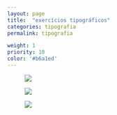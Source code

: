 ```yaml
---
layout: page
title:  "exercícios tipográficos"
categories: tipografia
permalink: tipografia

weight: 1
priority: 10
color: '#b6a1ed'
---
```


<figure><img src="{{ site.baseurl }}/assets/tipografia/composicao2.jpg"/></figure>
<figure><img class="left-align" src="{{ site.baseurl }}/assets/tipografia/tipo_grid.jpg"/></figure>
<figure><img class="left-align" src="{{ site.baseurl }}/assets/tipografia/proj_tipografia.jpg"/></figure>
